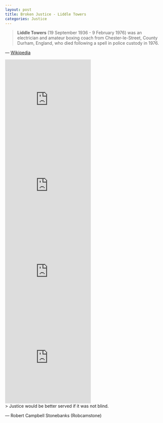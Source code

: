 ```yaml
---
layout: post
title: Broken Justice - Liddle Towers
categories: Justice
---
```


> **Liddle Towers** (19 September 1936 - 9 February 1976) was an electrician and amateur boxing coach from Chester-le-Street, County Durham, England, who died following a spell in police custody in 1976.

&#8212; [Wikipedia](https://en.wikipedia.org/wiki/Liddle_Towers)

<iframe width="280" height="280" src="https://www.youtube.com/embed/YqbsW5hE8v8" frameborder="0" allow="accelerometer; autoplay; encrypted-media; gyroscope; picture-in-picture" allowfullscreen></iframe>

<iframe width="280" height="280" src="https://www.youtube.com/embed/lSOHkW_MnPc" frameborder="0" allow="accelerometer; autoplay; encrypted-media; gyroscope; picture-in-picture" allowfullscreen></iframe>

<iframe width="280" height="280" src="https://www.youtube.com/embed/qG_Ca1XWAmU" frameborder="0" allow="accelerometer; autoplay; encrypted-media; gyroscope; picture-in-picture" allowfullscreen></iframe>

<iframe width="280" height="280" src="https://www.youtube.com/embed/Pc6km-kUq7E" frameborder="0" allow="accelerometer; autoplay; encrypted-media; gyroscope; picture-in-picture" allowfullscreen></iframe>
<br/>
> Justice would be better served if it was not blind.

&#8212; Robert Campbell Stonebanks (Robcamstone)
